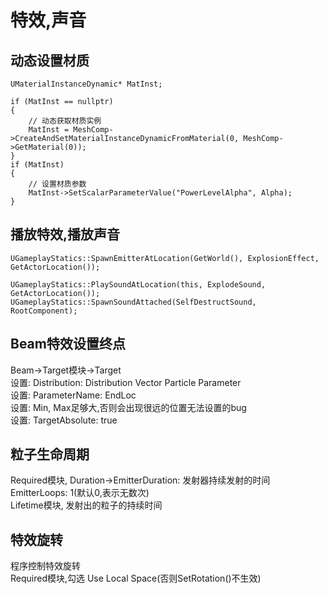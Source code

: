 # 特效,声音
## 动态设置材质
```
UMaterialInstanceDynamic* MatInst;

if (MatInst == nullptr)
{
    // 动态获取材质实例
	MatInst = MeshComp->CreateAndSetMaterialInstanceDynamicFromMaterial(0, MeshComp->GetMaterial(0));
}
if (MatInst)
{
    // 设置材质参数
	MatInst->SetScalarParameterValue("PowerLevelAlpha", Alpha);
}
```
## 播放特效,播放声音
```
UGameplayStatics::SpawnEmitterAtLocation(GetWorld(), ExplosionEffect, GetActorLocation());

UGameplayStatics::PlaySoundAtLocation(this, ExplodeSound, GetActorLocation());
UGameplayStatics::SpawnSoundAttached(SelfDestructSound, RootComponent);
```
## Beam特效设置终点
Beam->Target模块->Target  
设置: Distribution: Distribution Vector Particle Parameter  
设置: ParameterName: EndLoc  
设置: Min, Max足够大,否则会出现很远的位置无法设置的bug  
设置: TargetAbsolute: true  
## 粒子生命周期
Required模块, Duration->EmitterDuration: 发射器持续发射的时间  
EmitterLoops: 1(默认0,表示无数次)  
Lifetime模块, 发射出的粒子的持续时间  
## 特效旋转
程序控制特效旋转  
Required模块,勾选 Use Local Space(否则SetRotation()不生效)  
